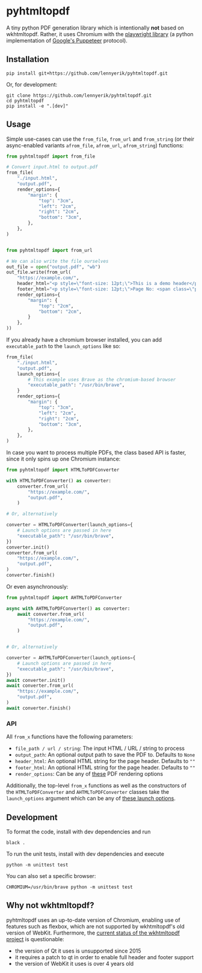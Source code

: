 # pyhtmltopdf
A tiny python PDF generation library which is intentionally **not** based on wkhtmltopdf.
Rather, it uses Chromium with the [playwright library](https://github.com/microsoft/playwright-python) (a python implementation of [Google's Puppeteer](https://github.com/puppeteer/puppeteer) protocol).

## Installation

    pip install git+https://github.com/lennyerik/pyhtmltopdf.git

Or, for development:

    git clone https://github.com/lennyerik/pyhtmltopdf.git
    cd pyhtmltopdf
    pip install -e ".[dev]"

## Usage
Simple use-cases can use the `from_file`, `from_url` and `from_string` (or their async-enabled variants `afrom_file`, `afrom_url`, `afrom_string`) functions:

```python
from pyhtmltopdf import from_file

# Convert input.html to output.pdf
from_file(
    "./input.html",
    "output.pdf",
    render_options={
        "margin": {
            "top": "3cm",
            "left": "2cm",
            "right": "2cm",
            "bottom": "3cm",
        },
    },
)


from pyhtmltopdf import from_url

# We can also write the file ourselves
out_file = open("output.pdf", "wb")
out_file.write(from_url(
    "https://example.com/",
    header_html="<p style=\"font-size: 12pt;\">This is a demo header</p>",
    footer_html="<p style=\"font-size: 12pt;\">Page No: <span class=\"pageNumber\"></span></p>",
    render_options={
        "margin": {
            "top": "2cm",
            "bottom": "2cm",
        }
    },
))
```

If you already have a chromium browser installed, you can add `executable_path` to the `launch_options` like so:

```python
from_file(
    "./input.html",
    "output.pdf",
    launch_options={
        # This example uses Brave as the chromium-based browser
        "executable_path": "/usr/bin/brave",
    }
    render_options={
        "margin": {
            "top": "3cm",
            "left": "2cm",
            "right": "2cm",
            "bottom": "3cm",
        },
    },
)
```

In case you want to process multiple PDFs, the class based API is faster, since it only spins up one Chromium instance:
```python
from pyhtmltopdf import HTMLToPDFConverter

with HTMLToPDFConverter() as converter:
    converter.from_url(
        "https://example.com/",
        "output.pdf",
    )

# Or, alternatively

converter = HTMLToPDFConverter(launch_options={
    # Launch options are passed in here
    "executable_path": "/usr/bin/brave",
})
converter.init()
converter.from_url(
    "https://example.com/",
    "output.pdf",
)
converter.finish()
```

Or even asynchronously:

```python
from pyhtmltopdf import AHTMLToPDFConverter

async with AHTMLToPDFConverter() as converter:
    await converter.from_url(
        "https://example.com/",
        "output.pdf",
    )


# Or, alternatively

converter = AHTMLToPDFConverter(launch_options={
    # Launch options are passed in here
    "executable_path": "/usr/bin/brave",
})
await converter.init()
await converter.from_url(
    "https://example.com/",
    "output.pdf",
)
await converter.finish()
```

### API

All `from_x` functions have the following parameters:

* `file_path / url / string`: The input HTML / URL / string to process
* `output_path`: An optional output path to save the PDF to. Defaults to `None`
* `header_html`: An optional HTML string for the page header. Defaults to `""`
* `footer_html`: An optional HTML string for the page header. Defaults to `""`
* `render_options`: Can be any of [these](https://playwright.dev/python/docs/api/class-page#page-pdf) PDF rendering options

Additionally, the top-level `from_x` functions as well as the constructors of the `HTMLToPDFConverter` and `AHTMLToPDFConverter` classes take the `launch_options` argument which can be any of [these launch options](https://playwright.dev/python/docs/api/class-browsertype#browser-type-launch).

## Development
To format the code, install with dev dependencies and run

    black .

To run the unit tests, install with dev dependencies and execute

    python -m unittest test

You can also set a specific browser:

    CHROMIUM=/usr/bin/brave python -m unittest test

## Why not wkhtmltopdf?
pyhtmltopdf uses an up-to-date version of Chromium, enabling use of features such as flexbox,
which are not supported by wkhtmltopdf's old version of WebKit.
Furthermore, the [current status of the wkhtmltopdf project](https://wkhtmltopdf.org/status.html) is questionable:

* the version of Qt it uses is unsupported since 2015
* it requires a patch to qt in order to enable full header and footer support
* the version of WebKit it uses is over 4 years old
